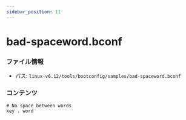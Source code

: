 ```yaml
---
sidebar_position: 11
---
```

# bad-spaceword.bconf

### ファイル情報

- パス: `linux-v6.12/tools/bootconfig/samples/bad-spaceword.bconf`

### コンテンツ

```bconf
# No space between words
key . word

```
